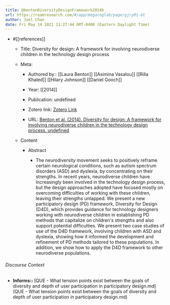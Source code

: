 ```yaml
---
title: @bentonDiversityDesignFramework2014b
url: https://roamresearch.com/#/app/megacoglab/page/gjryR1-Gt
author: Joel Chan
date: Fri May 14 2021 11:27:44 GMT-0400 (Eastern Daylight Time)
---
```


- #[[references]]

    - Title: Diversity for design: A framework for involving neurodiverse children in the technology design process

    - Meta:

        - Authored by:: [[Laura Benton]] [[Asimina Vasalou]] [[Rilla Khaled]] [[Hilary Johnson]] [[Daniel Gooch]]

        - Year: [[2014]]

        - Publication: undefined

        - Zotero link: [Zotero Link](zotero://select/items/7_PDEISDK9)

        - URL: [Benton et al. (2014). Diversity for design: A framework for involving neurodiverse children in the technology design process. undefined](https://doi.org/10.1145/2556288.2557244)

    - Content

        - Abstract

            - The neurodiversity movement seeks to positively reframe certain neurological conditions, such as autism spectrum disorders (ASD) and dyslexia, by concentrating on their strengths. In recent years, neurodiverse children have increasingly been involved in the technology design process, but the design approaches adopted have focused mostly on overcoming difficulties of working with these children, leaving their strengths untapped. We present a new participatory design (PD) framework, Diversity for Design (D4D), which provides guidance for technology designers working with neurodiverse children in establishing PD methods that capitalize on children's strengths and also support potential difficulties. We present two case studies of use of the D4D framework, involving children with ASD and dyslexia, showing how it informed the development and refinement of PD methods tailored to these populations. In addition, we show how to apply the D4D framework to other neurodiverse populations.

###### Discourse Context

- **Informs::** [QUE - What tension points exist between the goals of diversity and depth of user participation in participatory design.md](QUE - What tension points exist between the goals of diversity and depth of user participation in participatory design.md)
